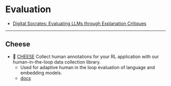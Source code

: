 # Evaluation

- [Digital Socrates: Evaluating LLMs through Explanation Critiques](https://blog.allenai.org/digital-socrates-evaluating-llms-through-explanation-critiques-12f0bed7fb7a)

---

## Cheese

- 🧀 [CHEESE](https://github.com/CarperAI/cheese) Collect human annotations for your RL application with our human-in-the-loop data collection library.
    - Used for adaptive human in the loop evaluation of language and embedding models.
    - [docs](https://cheese1.readthedocs.io/en/latest/)

